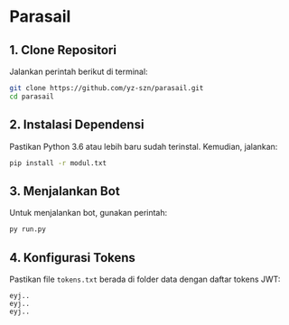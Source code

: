 # Parasail

## 1. Clone Repositori
Jalankan perintah berikut di terminal:

```sh
git clone https://github.com/yz-szn/parasail.git
cd parasail
```

## 2. Instalasi Dependensi
Pastikan Python 3.6 atau lebih baru sudah terinstal. Kemudian, jalankan:

```sh
pip install -r modul.txt
```

## 3. Menjalankan Bot
Untuk menjalankan bot, gunakan perintah:

```sh
py run.py
```

## 4. Konfigurasi Tokens
Pastikan file `tokens.txt` berada di folder data dengan daftar tokens JWT:

```
eyj..
eyj..
eyj..
```
